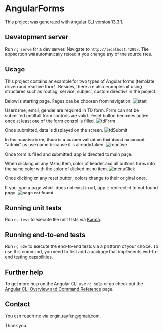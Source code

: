 # AngularForms

This project was generated with [Angular CLI](https://github.com/angular/angular-cli) version 13.3.1.

## Development server

Run `ng serve` for a dev server. Navigate to `http://localhost:4200/`. The application will automatically reload if you change any of the source files.

## Usage

This project contains an example for two types of Angular forms (template driven and reactive form). Besides, there are also examples of using structures such as routing, service, subject, custom directive in the project.

Below is starting page. Pages can be choosen from navigation.
![start](https://user-images.githubusercontent.com/71972947/173202052-692a3caa-2a36-49e3-b15b-ba20f5a9fcb3.PNG)

Username, email, gender are required in TD form. Form can not be submitted untill all form controls are valid. Reset button becomes active once at least one of the form control is filled.
![tdForm](https://user-images.githubusercontent.com/71972947/173202061-41a92134-0598-4d1c-b954-1555fdfc907e.PNG)

Once submitted, data is displayed on the screen.
![tdSubmit](https://user-images.githubusercontent.com/71972947/173202071-19a8d116-942b-4d2d-a762-343de5bffa1b.PNG)

In the reactive form, there is a custom validation that doest no accept "admin" as username because it is already taken.
![reactive](https://user-images.githubusercontent.com/71972947/173202083-73a70b02-4b61-4035-ac21-affde8cbedd6.PNG)

Once form is filled and submitted, app is directed to main page.

When clicking on any Menu Item, color of header and all buttons turns into the same color with the color of clicked menu item.
![menuClick](https://user-images.githubusercontent.com/71972947/173202094-0936dad6-f4e0-4d64-a0a7-5c567704dc9d.PNG)

Once clicking on any reset button, colors change to their original ones.

If you type a page which does not exist in url, app is redirected to not-found page.
![page not found](https://user-images.githubusercontent.com/71972947/173202112-769ec6ca-4e11-433a-a1d3-c48536731e02.PNG)

## Running unit tests

Run `ng test` to execute the unit tests via [Karma](https://karma-runner.github.io).

## Running end-to-end tests

Run `ng e2e` to execute the end-to-end tests via a platform of your choice. To use this command, you need to first add a package that implements end-to-end testing capabilities.

## Further help

To get more help on the Angular CLI use `ng help` or go check out the [Angular CLI Overview and Command Reference](https://angular.io/cli) page.

## Contact

You can reach me via engin.tayfun@gmail.com.

Thank you.
